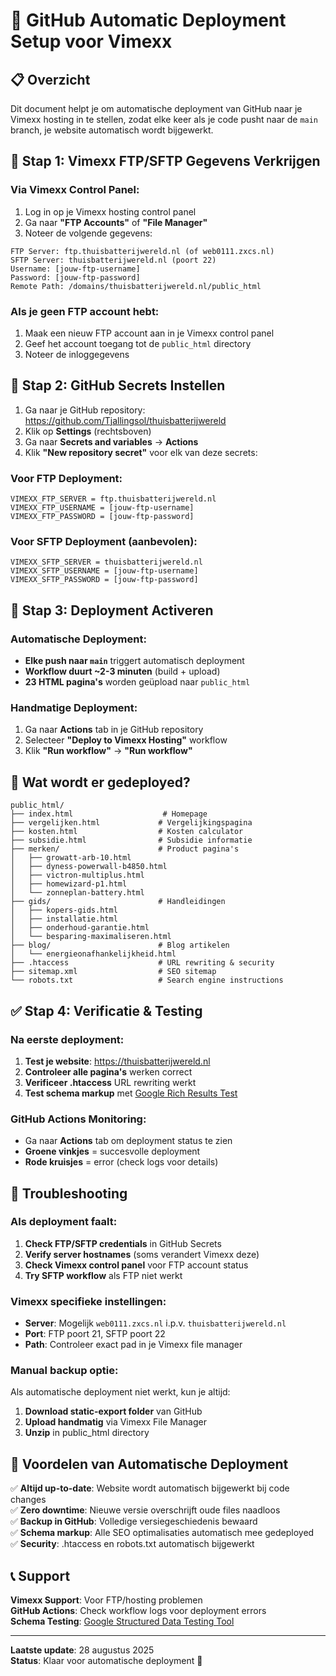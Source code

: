 # 🚀 GitHub Automatic Deployment Setup voor Vimexx

## 📋 Overzicht
Dit document helpt je om automatische deployment van GitHub naar je Vimexx hosting in te stellen, zodat elke keer als je code pusht naar de `main` branch, je website automatisch wordt bijgewerkt.

## 🔧 Stap 1: Vimexx FTP/SFTP Gegevens Verkrijgen

### Via Vimexx Control Panel:
1. Log in op je Vimexx hosting control panel
2. Ga naar **"FTP Accounts"** of **"File Manager"**
3. Noteer de volgende gegevens:

```
FTP Server: ftp.thuisbatterijwereld.nl (of web0111.zxcs.nl)
SFTP Server: thuisbatterijwereld.nl (poort 22)
Username: [jouw-ftp-username]
Password: [jouw-ftp-password]
Remote Path: /domains/thuisbatterijwereld.nl/public_html
```

### Als je geen FTP account hebt:
1. Maak een nieuw FTP account aan in je Vimexx control panel
2. Geef het account toegang tot de `public_html` directory
3. Noteer de inloggegevens

## 🔐 Stap 2: GitHub Secrets Instellen

1. Ga naar je GitHub repository: https://github.com/Tjallingsol/thuisbatterijwereld
2. Klik op **Settings** (rechtsboven)
3. Ga naar **Secrets and variables** → **Actions**
4. Klik **"New repository secret"** voor elk van deze secrets:

### Voor FTP Deployment:
```
VIMEXX_FTP_SERVER = ftp.thuisbatterijwereld.nl
VIMEXX_FTP_USERNAME = [jouw-ftp-username]
VIMEXX_FTP_PASSWORD = [jouw-ftp-password]
```

### Voor SFTP Deployment (aanbevolen):
```
VIMEXX_SFTP_SERVER = thuisbatterijwereld.nl
VIMEXX_SFTP_USERNAME = [jouw-ftp-username] 
VIMEXX_SFTP_PASSWORD = [jouw-ftp-password]
```

## 🚀 Stap 3: Deployment Activeren

### Automatische Deployment:
- **Elke push naar `main`** triggert automatisch deployment
- **Workflow duurt ~2-3 minuten** (build + upload)
- **23 HTML pagina's** worden geüpload naar `public_html`

### Handmatige Deployment:
1. Ga naar **Actions** tab in je GitHub repository
2. Selecteer **"Deploy to Vimexx Hosting"** workflow
3. Klik **"Run workflow"** → **"Run workflow"**

## 📁 Wat wordt er gedeployed?

```
public_html/
├── index.html                    # Homepage
├── vergelijken.html             # Vergelijkingspagina  
├── kosten.html                  # Kosten calculator
├── subsidie.html                # Subsidie informatie
├── merken/                      # Product pagina's
│   ├── growatt-arb-10.html
│   ├── dyness-powerwall-b4850.html
│   ├── victron-multiplus.html
│   ├── homewizard-p1.html
│   └── zonneplan-battery.html
├── gids/                        # Handleidingen
│   ├── kopers-gids.html
│   ├── installatie.html
│   ├── onderhoud-garantie.html
│   └── besparing-maximaliseren.html
├── blog/                        # Blog artikelen
│   └── energieonafhankelijkheid.html
├── .htaccess                    # URL rewriting & security
├── sitemap.xml                  # SEO sitemap
└── robots.txt                   # Search engine instructions
```

## ✅ Stap 4: Verificatie & Testing

### Na eerste deployment:
1. **Test je website**: https://thuisbatterijwereld.nl
2. **Controleer alle pagina's** werken correct
3. **Verificeer .htaccess** URL rewriting werkt
4. **Test schema markup** met [Google Rich Results Test](https://search.google.com/test/rich-results)

### GitHub Actions Monitoring:
- Ga naar **Actions** tab om deployment status te zien
- **Groene vinkjes** = succesvolle deployment
- **Rode kruisjes** = error (check logs voor details)

## 🔧 Troubleshooting

### Als deployment faalt:
1. **Check FTP/SFTP credentials** in GitHub Secrets
2. **Verify server hostnames** (soms verandert Vimexx deze)
3. **Check Vimexx control panel** voor FTP account status
4. **Try SFTP workflow** als FTP niet werkt

### Vimexx specifieke instellingen:
- **Server**: Mogelijk `web0111.zxcs.nl` i.p.v. `thuisbatterijwereld.nl`
- **Port**: FTP poort 21, SFTP poort 22
- **Path**: Controleer exact pad in je Vimexx file manager

### Manual backup optie:
Als automatische deployment niet werkt, kun je altijd:
1. **Download static-export folder** van GitHub
2. **Upload handmatig** via Vimexx File Manager
3. **Unzip** in public_html directory

## 🎯 Voordelen van Automatische Deployment

✅ **Altijd up-to-date**: Website wordt automatisch bijgewerkt bij code changes  
✅ **Zero downtime**: Nieuwe versie overschrijft oude files naadloos  
✅ **Backup in GitHub**: Volledige versiegeschiedenis bewaard  
✅ **Schema markup**: Alle SEO optimalisaties automatisch mee gedeployed  
✅ **Security**: .htaccess en robots.txt automatisch bijgewerkt  

## 📞 Support

**Vimexx Support**: Voor FTP/hosting problemen  
**GitHub Actions**: Check workflow logs voor deployment errors  
**Schema Testing**: [Google Structured Data Testing Tool](https://developers.google.com/search/docs/appearance/structured-data)

---

**Laatste update**: 28 augustus 2025  
**Status**: Klaar voor automatische deployment 🚀